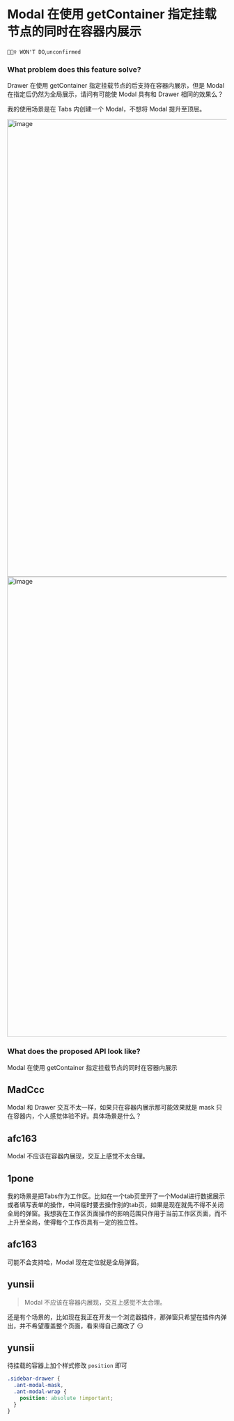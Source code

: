 # Modal 在使用 getContainer 指定挂载节点的同时在容器内展示

`🙅🏻‍♀️ WON'T DO`,`unconfirmed`

### What problem does this feature solve?

Drawer 在使用 getContainer 指定挂载节点的后支持在容器内展示，但是 Modal 在指定后仍然为全局展示，请问有可能使 Modal 具有和 Drawer 相同的效果么？

我的使用场景是在 Tabs 内创建一个 Modal，不想将 Modal 提升至顶层。

<img width="1051" alt="image" src="https://github.com/ant-design/ant-design/assets/54310591/6b529b4b-6012-4e46-a78b-2508679749c3">

<img width="1057" alt="image" src="https://github.com/ant-design/ant-design/assets/54310591/08a77b75-77d3-43a3-bb1a-fdb1b1a6c717">

### What does the proposed API look like?

Modal 在使用 getContainer 指定挂载节点的同时在容器内展示

<!-- generated by ant-design-issue-helper. DO NOT REMOVE -->

## MadCcc

Modal 和 Drawer 交互不太一样，如果只在容器内展示那可能效果就是 mask 只在容器内，个人感觉体验不好。具体场景是什么？

## afc163

Modal 不应该在容器内展现，交互上感觉不太合理。

## 1pone

我的场景是把Tabs作为工作区。比如在一个tab页里开了一个Modal进行数据展示或者填写表单的操作，中间临时要去操作别的tab页，如果是现在就先不得不关闭全局的弹窗。我想我在工作区页面操作的影响范围只作用于当前工作区页面，而不上升至全局，使得每个工作页具有一定的独立性。

## afc163

可能不会支持哈，Modal 现在定位就是全局弹窗。

## yunsii

> Modal 不应该在容器内展现，交互上感觉不太合理。

还是有个场景的，比如现在我正在开发一个浏览器插件，那弹窗只希望在插件内弹出，并不希望覆盖整个页面，看来得自己魔改了 😏

## yunsii

待挂载的容器上加个样式修改 `position` 即可

```scss
.sidebar-drawer {
  .ant-modal-mask,
  .ant-modal-wrap {
    position: absolute !important;
  }
}
```
